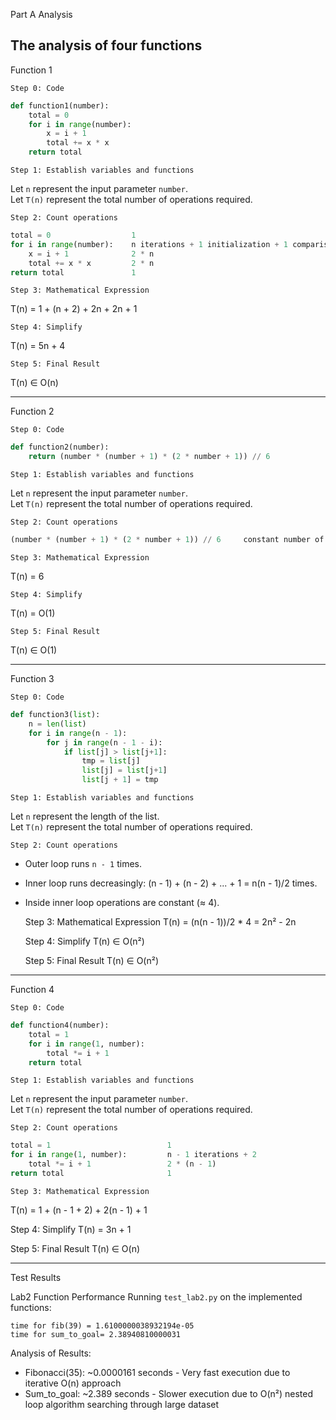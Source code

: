   Part A Analysis

The analysis of four functions 
---

   Function 1

    Step 0: Code
```python
def function1(number):
    total = 0
    for i in range(number):
        x = i + 1
        total += x * x
    return total
```

    Step 1: Establish variables and functions
Let `n` represent the input parameter `number`.  
Let `T(n)` represent the total number of operations required.

    Step 2: Count operations
```python
total = 0                  1
for i in range(number):    n iterations + 1 initialization + 1 comparison = n + 2
    x = i + 1              2 * n
    total += x * x         2 * n
return total               1
```

    Step 3: Mathematical Expression
T(n) = 1 + (n + 2) + 2n + 2n + 1

    Step 4: Simplify
T(n) = 5n + 4

    Step 5: Final Result
T(n) ∈ O(n)

---

   Function 2

    Step 0: Code
```python
def function2(number):
    return (number * (number + 1) * (2 * number + 1)) // 6
```

    Step 1: Establish variables and functions
Let `n` represent the input parameter `number`.  
Let `T(n)` represent the total number of operations required.

    Step 2: Count operations
```python
(number * (number + 1) * (2 * number + 1)) // 6     constant number of operations = 6
```

    Step 3: Mathematical Expression
T(n) = 6

    Step 4: Simplify
T(n) = O(1)

    Step 5: Final Result
T(n) ∈ O(1)

---

   Function 3

    Step 0: Code
```python
def function3(list):
    n = len(list)
    for i in range(n - 1):
        for j in range(n - 1 - i):
            if list[j] > list[j+1]:
                tmp = list[j]
                list[j] = list[j+1]
                list[j + 1] = tmp
```

    Step 1: Establish variables and functions
Let `n` represent the length of the list.  
Let `T(n)` represent the total number of operations required.

    Step 2: Count operations
- Outer loop runs `n - 1` times.  
- Inner loop runs decreasingly: (n - 1) + (n - 2) + ... + 1 = n(n - 1)/2 times.  
- Inside inner loop operations are constant (≈ 4).

    Step 3: Mathematical Expression
T(n) = (n(n - 1))/2 * 4 = 2n² - 2n

    Step 4: Simplify
T(n) ∈ O(n²)

    Step 5: Final Result
T(n) ∈ O(n²)

---

   Function 4

    Step 0: Code
```python
def function4(number):
    total = 1
    for i in range(1, number):
        total *= i + 1
    return total
```

    Step 1: Establish variables and functions
Let `n` represent the input parameter `number`.  
Let `T(n)` represent the total number of operations required.

    Step 2: Count operations
```python
total = 1                          1
for i in range(1, number):         n - 1 iterations + 2
    total *= i + 1                 2 * (n - 1)
return total                       1
```

    Step 3: Mathematical Expression
T(n) = 1 + (n - 1 + 2) + 2(n - 1) + 1

 Step 4: Simplify
T(n) = 3n + 1

 Step 5: Final Result
T(n) ∈ O(n)

---

Test Results

Lab2 Function Performance
Running `test_lab2.py` on the implemented functions:

```
time for fib(39) = 1.6100000038932194e-05
time for sum_to_goal= 2.38940810000031
```

 Analysis of Results:
- Fibonacci(35): ~0.0000161 seconds - Very fast execution due to iterative O(n) approach
- Sum_to_goal: ~2.389 seconds - Slower execution due to O(n²) nested loop algorithm searching through large dataset


